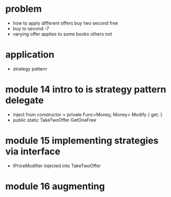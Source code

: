 # problem

* how to apply different offers buy two second free
* buy to second -7
* varying offer applies to some books others not

# application 
* strategy pattern

# module 14 intro to is strategy pattern delegate
* inject from constructor > private Func<Money, Money> Modify { get; }
* public static TakeTwoOffer GetOneFree

# module 15 implementing strategies via interface
* IPriceModifier injected into TakeTwoOffer

# module 16 augmenting
